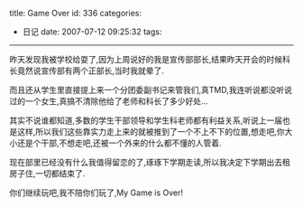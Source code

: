 title: Game Over
id: 336
categories:
  - 日记
date: 2007-07-12 09:25:32
tags:
---

昨天发现我被学校给耍了,因为上周说好的我是宣传部部长,结果昨天开会的时候科长竟然说宣传部有两个正部长,当时我就晕了.

而且还从学生里直接提上来一个分团委副书记来管我们,真TMD,我连听说都没听说过的一个女生,真搞不清除他给了老师和科长了多少好处...

其实不说谁都知道,多数的学生干部领导和学生科老师都有利益关系,听说上一届也是这样,所以我们这些靠实力走上来的就被推到了一个不上不下的位置,想走吧,你大小还是个干部,不想走吧,还被一个外来的什么都不懂的人管着.

现在部里已经没有什么我值得留恋的了,琢琢下学期走读,所以我决定下学期出去租房子住,一切都结束了.

你们继续玩吧,我不陪你们玩了,My Game is Over!